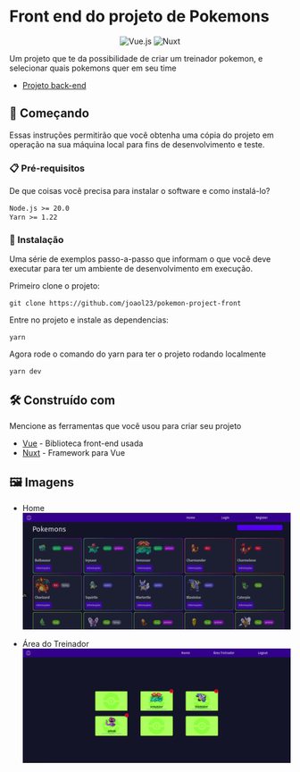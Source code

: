 # Front end do projeto de Pokemons

<p align="center">
    <img alt="Vue.js" src="https://img.shields.io/badge/Vue.js-3.3-green" />
    <img alt="Nuxt" src="https://img.shields.io/badge/Nuxt-3.8-darkgreen">
</p>

Um projeto que te da possibilidade de criar um
treinador pokemon, e selecionar quais pokemons quer em seu time
- [Projeto back-end](https://github.com/joaol23/laravel-pokemon-project)


## 🚀 Começando

Essas instruções permitirão que você obtenha uma cópia do projeto em operação na sua máquina local para fins de
desenvolvimento e teste.

### 📋 Pré-requisitos

De que coisas você precisa para instalar o software e como instalá-lo?

```
Node.js >= 20.0
Yarn >= 1.22
```

### 🔧 Instalação

Uma série de exemplos passo-a-passo que informam o que você deve executar para ter um ambiente de desenvolvimento em
execução.

Primeiro clone o projeto:

```
git clone https://github.com/joaol23/pokemon-project-front
```

Entre no projeto e instale as dependencias:

```
yarn
```

Agora rode o comando do yarn para ter o projeto rodando localmente

```
yarn dev
```

## 🛠️ Construído com

Mencione as ferramentas que você usou para criar seu projeto

- [Vue](https://vuejs.org/) - Biblioteca front-end usada
- [Nuxt](https://nuxt.com/) - Framework para Vue

## 🖼️ Imagens

- Home
![Imagem da home](docs/images/home.png)

- Área do Treinador
![Imagem da Área de treinador](docs/images/trainer-menu.png)